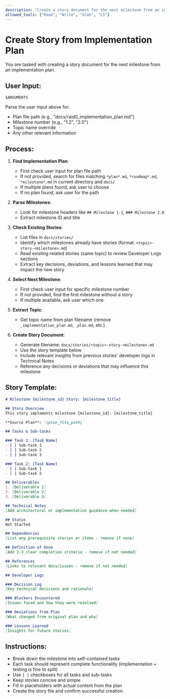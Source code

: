 ```yaml
---
description: "Create a story document for the next milestone from an implementation plan"
allowed_tools: ["Read", "Write", "Glob", "LS"]
---
```


# Create Story from Implementation Plan

You are tasked with creating a story document for the next milestone from an implementation plan.

## User Input:
```
$ARGUMENTS
```

Parse the user input above for:
- Plan file path (e.g., "docs/raid0_implementation_plan.md")
- Milestone number (e.g., "1.2", "2.0")  
- Topic name override
- Any other relevant information

## Process:

1. **Find Implementation Plan**:
   - First check user input for plan file path
   - If not provided, search for files matching `*plan*.md`, `*roadmap*.md`, `*milestone*.md` in current directory and `docs/`
   - If multiple plans found, ask user to choose
   - If no plan found, ask user for the path

2. **Parse Milestones**:
   - Look for milestone headers like `## Milestone 1.1`, `### Milestone 2.0`
   - Extract milestone ID and title

3. **Check Existing Stories**:
   - List files in `docs/stories/` 
   - Identify which milestones already have stories (format: `<topic>-story-<milestone>.md`)
   - Read existing related stories (same topic) to review Developer Logs sections
   - Extract key decisions, deviations, and lessons learned that may impact the new story

4. **Select Next Milestone**:
   - First check user input for specific milestone number
   - If not provided, find the first milestone without a story
   - If multiple available, ask user which one

5. **Extract Topic**:
   - Get topic name from plan filename (remove `_implementation_plan.md`, `_plan.md`, etc.)

6. **Create Story Document**:
   - Generate filename: `docs/stories/<topic>-story-<milestone>.md`
   - Use the story template below
   - Include relevant insights from previous stories' developer logs in Technical Notes
   - Reference any decisions or deviations that may influence this milestone

## Story Template:

```markdown
# Milestone {milestone_id} Story: {milestone_title}

## Story Overview
This story implements milestone {milestone_id}: {milestone_title}

**Source Plan**: `{plan_file_path}`

## Tasks & Sub-tasks

### Task 1: [Task Name]
- [ ] Sub-task 1
- [ ] Sub-task 2
- [ ] Sub-task 3

### Task 2: [Task Name]  
- [ ] Sub-task 1
- [ ] Sub-task 2

## Deliverables
1. [Deliverable 1]
2. [Deliverable 2]
3. [Deliverable 3]

## Technical Notes
[Add architectural or implementation guidance when needed]

## Status
Not Started

## Dependencies
[List any prerequisite stories or items - remove if none]

## Definition of Done
[Add 2-3 clear completion criteria - remove if not needed]

## References
[Links to relevant docs/issues - remove if not needed]

## Developer Logs

### Decision Log
[Key technical decisions and rationale]

### Blockers Encountered
[Issues faced and how they were resolved]

### Deviations from Plan
[What changed from original plan and why]

### Lessons Learned
[Insights for future stories]
```

## Instructions:
- Break down the milestone into self-contained tasks
- Each task should represent complete functionality (implementation + testing is fine to split)
- Use `[ ]` checkboxes for all tasks and sub-tasks
- Keep stories concise and simple
- Fill in placeholders with actual content from the plan
- Create the story file and confirm successful creation

